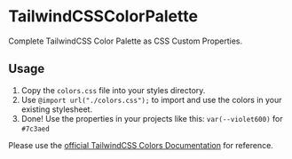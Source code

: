 # TailwindCSSColorPalette
Complete TailwindCSS Color Palette as CSS Custom Properties.

## Usage

1. Copy the `colors.css` file into your styles directory.
2. Use `@import url("./colors.css");` to import and use the colors in your existing stylesheet.
3. Done! Use the properties in your projects like this: `var(--violet600)` for `#7c3aed`

Please use the [official TailwindCSS Colors Documentation](https://tailwindcss.com/docs/customizing-colors) for reference.

